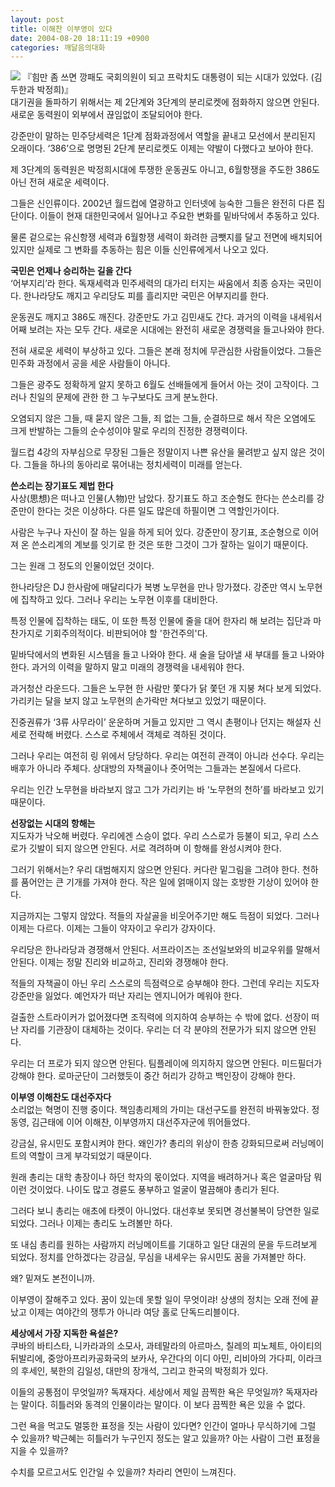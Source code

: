 ```yaml
---
layout: post
title: 이해찬 이부영이 있다
date: 2004-08-20 18:11:19 +0900
categories: 깨달음의대화
---
```

  
<IMG src="http://drkimz.com/technote/board/private/upimg/1092991686.jpg" border=0> 『힘만 좀 쓰면 깡패도 국회의원이 되고 프락치도 대통령이 되는 시대가 있었다. (김두한과 박정희)』   
대기권을 돌파하기 위해서는 제 2단계와 3단계의 분리로켓에 점화하지 않으면 안된다. 새로운 동력원이 외부에서 끊임없이 조달되어야 한다.    
  
강준만이 말하는 민주당세력은 1단계 점화과정에서 역할을 끝내고 모선에서 분리된지 오래이다. ‘386’으로 명명된 2단계 분리로켓도 이제는 약발이 다했다고 보아야 한다.    
  
제 3단계의 동력원은 박정희시대에 투쟁한 운동권도 아니고, 6월항쟁을 주도한 386도 아닌 전혀 새로운 세력이다.    
  
그들은 신인류이다. 2002년 월드컵에 열광하고 인터넷에 능숙한 그들은 완전히 다른 집단이다. 이들이 현재 대한민국에서 일어나고 주요한 변화를 밑바닥에서 추동하고 있다.    
  
물론 겉으로는 유신항쟁 세력과 6월항쟁 세력이 화려한 금뺏지를 달고 전면에 배치되어 있지만 실제로 그 변화를 추동하는 힘은 이들 신인류에게서 나오고 있다. 
  
  
**국민은 언제나 승리하는 길을 간다**   
‘어부지리’라 한다. 독재세력과 민주세력의 대가리 터지는 싸움에서 최종 승자는 국민이다. 한나라당도 깨지고 우리당도 피를 흘리지만 국민은 어부지리를 한다. 
  
  
운동권도 깨지고 386도 깨진다. 강준만도 가고 김민새도 간다. 과거의 이력을 내세워서 어째 보려는 자는 모두 간다. 새로운 시대에는 완전히 새로운 경쟁력을 들고나와야 한다.    
  
전혀 새로운 세력이 부상하고 있다. 그들은 본래 정치에 무관심한 사람들이었다. 그들은 민주화 과정에서 공을 세운 사람들이 아니다.    
  
그들은 광주도 정확하게 알지 못하고 6월도 선배들에게 들어서 아는 것이 고작이다. 그러나 친일의 문제에 관한 한 그 누구보다도 크게 분노한다.    
  
오염되지 않은 그들, 때 묻지 않은 그들, 죄 없는 그들, 순결하므로 해서 작은 오염에도 크게 반발하는 그들의 순수성이야 말로 우리의 진정한 경쟁력이다.    
  
월드컵 4강의 자부심으로 무장된 그들은 정말이지 나쁜 유산을 물려받고 싶지 않은 것이다. 그들을 하나의 동아리로 묶어내는 정치세력이 미래를 얻는다.    
  
**쓴소리는 장기표도 제법 한다**   
사상(思想)은 떠나고 인물(人物)만 남았다. 장기표도 하고 조순형도 한다는 쓴소리를 강준만이 한다는 것은 이상하다. 다른 일도 많은데 하필이면 그 역할인가이다.    
  
사람은 누구나 자신이 잘 하는 일을 하게 되어 있다. 강준만이 장기표, 조순형으로 이어져 온 쓴소리계의 계보를 잇기로 한 것은 또한 그것이 그가 잘하는 일이기 때문이다.    
  
그는 원래 그 정도의 인물이었던 것이다.    
  
한나라당은 DJ 한사람에 매달리다가 복병 노무현을 만나 망가졌다. 강준만 역시 노무현에 집착하고 있다. 그러나 우리는 노무현 이후를 대비한다.    
  
특정 인물에 집착하는 태도, 이 또한 특정 인물에 줄을 대어 한자리 해 보려는 집단과 마찬가지로 기회주의적이다. 비판되어야 할 '한건주의'다. 
  
  
밑바닥에서의 변화된 시스템을 들고 나와야 한다. 새 술을 담아낼 새 부대를 들고 나와야 한다. 과거의 이력을 말하지 말고 미래의 경쟁력을 내세워야 한다.    
  
과거청산 라운드다. 그들은 노무현 한 사람만 쫓다가 닭 쫓던 개 지붕 쳐다 보게 되었다. 가리키는 달을 보지 않고 노무현의 손가락만 쳐다보고 있었기 때문이다.    
  
진중권류가 ‘3류 사무라이’ 운운하며 거들고 있지만 그 역시 촌평이나 던지는 해설자 신세로 전락해 버렸다. 스스로 주체에서 객체로 격하된 것이다. 
  
  
그러나 우리는 여전히 링 위에서 당당하다. 우리는 여전히 관객이 아니라 선수다. 우리는 배후가 아니라 주체다. 상대방의 자책골이나 줏어먹는 그들과는 본질에서 다르다.    
  
우리는 인간 노무현을 바라보지 않고 그가 가리키는 바 ‘노무현의 천하’를 바라보고 있기 때문이다.    
  
**선장없는 시대의 항해는**   
지도자가 낙오해 버렸다. 우리에겐 스승이 없다. 우리 스스로가 등불이 되고, 우리 스스로가 깃발이 되지 않으면 안된다. 서로 격려하며 이 항해를 완성시켜야 한다.    
  
그러기 위해서는? 우리 대범해지지 않으면 안된다. 커다란 밑그림을 그려야 한다. 천하를 품어안는 큰 기개를 가져야 한다. 작은 일에 얽매이지 않는 호방한 기상이 있어야 한다.    
  
지금까지는 그렇지 않았다. 적들의 자살골을 비웃어주기만 해도 득점이 되었다. 그러나 이제는 다르다. 이제는 그들이 약자이고 우리가 강자이다. 
  
  
우리당은 한나라당과 경쟁해서 안된다. 서프라이즈는 조선일보와의 비교우위를 말해서 안된다. 이제는 정말 진리와 비교하고, 진리와 경쟁해야 한다.    
  
적들의 자책골이 아닌 우리 스스로의 득점력으로 승부해야 한다. 그런데 우리는 지도자 강준만을 잃었다. 예언자가 떠난 자리는 엔지니어가 메워야 한다.    
  
걸출한 스트라이커가 없어졌다면 조직력에 의지하여 승부하는 수 밖에 없다. 선장이 떠난 자리를 기관장이 대체하는 것이다. 우리는 더 각 분야의 전문가가 되지 않으면 안된다.    
  
우리는 더 프로가 되지 않으면 안된다. 팀플레이에 의지하지 않으면 안된다. 미드필더가 강해야 한다. 로마군단이 그러했듯이 중간 허리가 강하고 백인장이 강해야 한다. 

    
  
  
  
**이부영 이해찬도 대선주자다**   
소리없는 혁명이 진행 중이다. 책임총리제의 가미는 대선구도를 완전히 바꿔놓았다. 정동영, 김근태에 이어 이해찬, 이부영까지 대선주자군에 뛰어들었다. 
  
  
강금실, 유시민도 포함시켜야 한다. 왜인가? 총리의 위상이 한층 강화되므로써 러닝메이트의 역할이 크게 부각되었기 때문이다. 
  
  
원래 총리는 대학 총장이나 하던 학자의 몫이었다. 지역을 배려하거나 혹은 얼굴마담 뭐 이런 것이었다. 나이도 많고 경륜도 풍부하고 얼굴이 멀끔해야 총리가 된다.    
  
그러다 보니 총리는 애초에 타켓이 아니었다. 대선후보 못되면 경선불복이 당연한 일로 되었다. 그러나 이제는 총리도 노려볼만 하다.    
  
또 내심 총리를 원하는 사람까지 러닝메이트를 기대하고 일단 대권의 문을 두드려보게 되었다. 정치를 안하겠다는 강금실, 무심을 내세우는 유시민도 꿈을 가져볼만 하다.    
  
왜? 밑져도 본전이니까.    
  
이부영이 잘해주고 있다. 꿈이 있는데 못할 일이 무엇이랴! 상생의 정치는 오래 전에 끝났고 이제는 여야간의 쟁투가 아니라 여당 홀로 단독드리블이다. 

    
  
  
**세상에서 가장 지독한 욕설은?**   
쿠바의 바티스타, 니카라과의 소모사, 과테말라의 아르마스, 칠레의 피노체트, 아이티의 뒤발리에, 중앙아프리카공화국의 보카사, 우간다의 이디 아민, 리비아의 가다피, 이라크의 후세인, 북한의 김일성, 대만의 장개석, 그리고 한국의 박정희가 있다.    
  
이들의 공통점이 무엇일까? 독재자다. 세상에서 제일 끔찍한 욕은 무엇일까? 독재자라는 말이다. 히틀러와 동격의 인물이라는 말이다. 이 보다 끔찍한 욕은 있을 수 없다.    
  
그런 욕을 먹고도 멀뚱한 표정을 짓는 사람이 있다면? 인간이 얼마나 무식하기에 그럴 수 있을까? 박근혜는 히틀러가 누구인지 정도는 알고 있을까? 아는 사람이 그런 표정을 지을 수 있을까?    
  
수치를 모르고서도 인간일 수 있을까? 차라리 연민이 느껴진다.